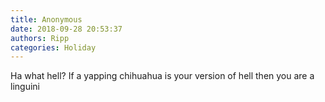 ```yaml
---
title: Anonymous
date: 2018-09-28 20:53:37
authors: Ripp
categories: Holiday
---
```


 Ha what hell?   If a yapping chihuahua is your version of hell then you are a linguini